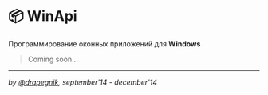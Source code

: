# 📦 WinApi

Программирование оконных приложений для **Windows**

> Coming soon...

---

_by [@drapegnik](https://github.com/Drapegnik), september'14 - december'14_
